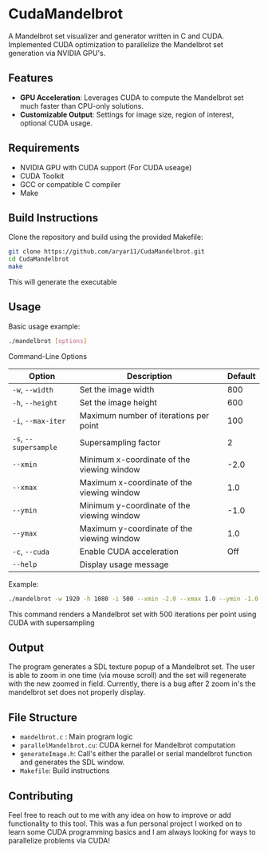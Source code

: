 # CudaMandelbrot

A Mandelbrot set visualizer and generator written in C and CUDA. Implemented CUDA optimization to parallelize the Mandelbrot set generation via NVIDIA GPU's.

## Features

- **GPU Acceleration**: Leverages CUDA to compute the Mandelbrot set much faster than CPU-only solutions.
- **Customizable Output**: Settings for image size, region of interest, optional CUDA usage. 

## Requirements

- NVIDIA GPU with CUDA support (For CUDA useage)
- CUDA Toolkit
- GCC or compatible C compiler
- Make

## Build Instructions

Clone the repository and build using the provided Makefile:

```bash
git clone https://github.com/aryar11/CudaMandelbrot.git
cd CudaMandelbrot
make
```

This will generate the executable

## Usage

Basic usage example:

```bash
./mandelbrot [options]
```

Command-Line Options

| Option                | Description                                | Default |
| --------------------- | ------------------------------------------ | ------- |
| `-w`, `--width`       | Set the image width                        | 800     |
| `-h`, `--height`      | Set the image height                       | 600     |
| `-i`, `--max-iter`    | Maximum number of iterations per point     | 100     |
| `-s`, `--supersample` | Supersampling factor                       | 2       |
| `--xmin`              | Minimum x-coordinate of the viewing window | -2.0    |
| `--xmax`              | Maximum x-coordinate of the viewing window | 1.0     |
| `--ymin`              | Minimum y-coordinate of the viewing window | -1.0    |
| `--ymax`              | Maximum y-coordinate of the viewing window | 1.0     |
| `-c`, `--cuda`        | Enable CUDA acceleration                   | Off     |
| `--help`              | Display usage message                      |         |


Example:

```bash
./mandelbrot -w 1920 -h 1080 -i 500 --xmin -2.0 --xmax 1.0 --ymin -1.0 --ymax 1.0 -s 4 -c
```

This command renders a Mandelbrot set with 500 iterations per point using CUDA with supersampling

## Output

The program generates a SDL texture popup of a Mandelbrot set. The user is able to zoom in one time (via mouse scroll) and the set will regenerate with the new zoomed in field. Currently, there is a bug after 2 zoom in's the mandelbrot set does not properly display. 

## File Structure

- `mandelbrot.c` : Main program logic 
- `parallelMandelbrot.cu`: CUDA kernel for Mandelbrot computation
- `generateImage.h`: Call's either the parallel or serial mandelbrot function and generates the SDL window.
- `Makefile`: Build instructions

## Contributing

Feel free to reach out to me with any idea on how to improve or add functionality to this tool. This was a fun personal project I worked on to learn some CUDA programming basics and I am always looking for ways to parallelize problems via CUDA!
